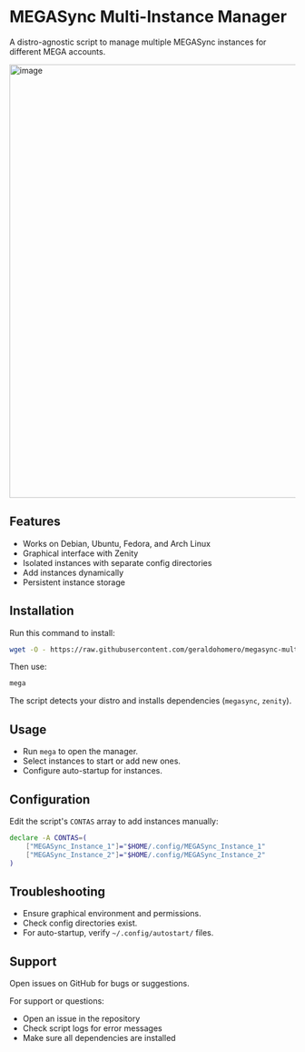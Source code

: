 # MEGASync Multi-Instance Manager

A distro-agnostic script to manage multiple MEGASync instances for different MEGA accounts.

<img width="959" height="762" alt="image" src="https://github.com/user-attachments/assets/4d423bb1-6dc0-42c9-9815-56c188e8dad2" />

## Features

- Works on Debian, Ubuntu, Fedora, and Arch Linux
- Graphical interface with Zenity
- Isolated instances with separate config directories
- Add instances dynamically
- Persistent instance storage

## Installation

Run this command to install:

```bash
wget -O - https://raw.githubusercontent.com/geraldohomero/megasync-multiple-instances/refs/heads/main/megasync-manager.sh | bash -s install
```

Then use:

```bash
mega
```

The script detects your distro and installs dependencies (`megasync`, `zenity`).

## Usage

- Run `mega` to open the manager.
- Select instances to start or add new ones.
- Configure auto-startup for instances.

## Configuration

Edit the script's `CONTAS` array to add instances manually:

```bash
declare -A CONTAS=(
    ["MEGASync_Instance_1"]="$HOME/.config/MEGASync_Instance_1"
    ["MEGASync_Instance_2"]="$HOME/.config/MEGASync_Instance_2"
)
```

## Troubleshooting

- Ensure graphical environment and permissions.
- Check config directories exist.
- For auto-startup, verify `~/.config/autostart/` files.

## Support

Open issues on GitHub for bugs or suggestions.

For support or questions:
- Open an issue in the repository
- Check script logs for error messages
- Make sure all dependencies are installed
